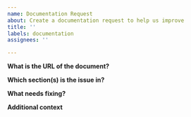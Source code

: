 ```yaml
---
name: Documentation Request
about: Create a documentation request to help us improve
title: ''
labels: documentation
assignees: ''

---
```


<!-- Please submit only documentation-related issues or requests for new documentation with this form.-->

**What is the URL of the document?**

<!-- The URL to help identify the document. -->

**Which section(s) is the issue in?**

<!-- The sections(s) within the document that have issue in. -->

**What needs fixing?**

<!-- A clear and concise description of what the issue is. -->

**Additional context**

<!-- Add any other context about the problem here. -->